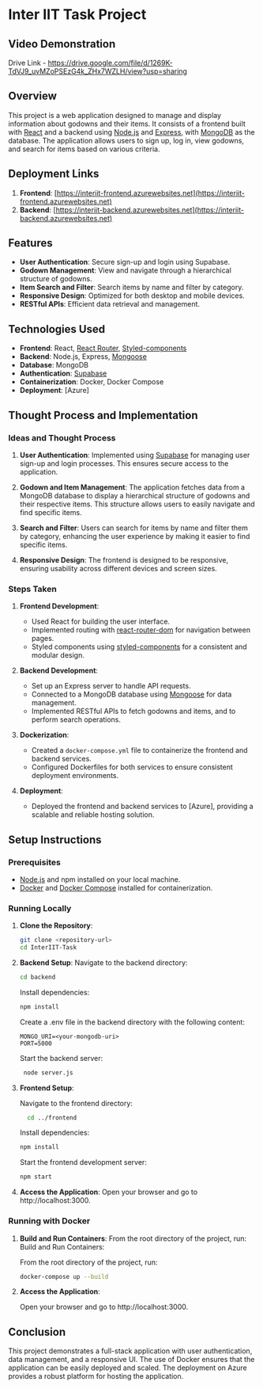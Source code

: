 # Inter IIT Task Project

## Video Demonstration
Drive Link - https://drive.google.com/file/d/1269K-TdVJ9_uvMZoPSEzG4k_ZHx7WZLH/view?usp=sharing

## Overview

This project is a web application designed to manage and display information about godowns and their items. It consists of a frontend built with [React](https://reactjs.org/) and a backend using [Node.js](https://nodejs.org/en/) and [Express](https://expressjs.com/), with [MongoDB](https://www.mongodb.com/) as the database. The application allows users to sign up, log in, view godowns, and search for items based on various criteria.

## Deployment Links

1. **Frontend**: [https://interiit-frontend.azurewebsites.net](https://interiit-frontend.azurewebsites.net)
2. **Backend**: [https://interiit-backend.azurewebsites.net](https://interiit-backend.azurewebsites.net)

## Features

- **User Authentication**: Secure sign-up and login using Supabase.
- **Godown Management**: View and navigate through a hierarchical structure of godowns.
- **Item Search and Filter**: Search items by name and filter by category.
- **Responsive Design**: Optimized for both desktop and mobile devices.
- **RESTful APIs**: Efficient data retrieval and management.

## Technologies Used

- **Frontend**: React, [React Router](https://reactrouter.com/en/main), [Styled-components](https://styled-components.com/)
- **Backend**: Node.js, Express, [Mongoose](https://mongoosejs.com/)
- **Database**: MongoDB
- **Authentication**: [Supabase](https://supabase.com/)
- **Containerization**: Docker, Docker Compose
- **Deployment**: [Azure]

## Thought Process and Implementation

### Ideas and Thought Process

1. **User Authentication**: 
   Implemented using [Supabase](https://supabase.com/) for managing user sign-up and login processes. This ensures secure access to the application.
   
2. **Godown and Item Management**: 
   The application fetches data from a MongoDB database to display a hierarchical structure of godowns and their respective items. This structure allows users to easily navigate and find specific items.
   
3. **Search and Filter**: 
   Users can search for items by name and filter them by category, enhancing the user experience by making it easier to find specific items.
   
4. **Responsive Design**: 
   The frontend is designed to be responsive, ensuring usability across different devices and screen sizes.

### Steps Taken

1. **Frontend Development**:
   - Used React for building the user interface.
   - Implemented routing with [react-router-dom](https://reactrouter.com/en/main) for navigation between pages.
   - Styled components using [styled-components](https://styled-components.com/) for a consistent and modular design.

2. **Backend Development**:
   - Set up an Express server to handle API requests.
   - Connected to a MongoDB database using [Mongoose](https://mongoosejs.com/) for data management.
   - Implemented RESTful APIs to fetch godowns and items, and to perform search operations.

3. **Dockerization**:
   - Created a `docker-compose.yml` file to containerize the frontend and backend services.
   - Configured Dockerfiles for both services to ensure consistent deployment environments.

4. **Deployment**:
   - Deployed the frontend and backend services to [Azure], providing a scalable and reliable hosting solution.

## Setup Instructions

### Prerequisites

- [Node.js](https://nodejs.org/en/) and npm installed on your local machine.
- [Docker](https://www.docker.com/) and [Docker Compose](https://docs.docker.com/compose/) installed for containerization.

### Running Locally

1. **Clone the Repository**:
   ```bash
   git clone <repository-url>
   cd InterIIT-Task
   ```
   
2. **Backend Setup**:
    Navigate to the backend directory:
   ```bash
   cd backend
   ```
   Install dependencies:

   ```bash
   npm install
   ```

   Create a .env file in the backend directory with the following content:

   ```env
   MONGO_URI=<your-mongodb-uri>
   PORT=5000
   ```

   Start the backend server:

   ```bash
    node server.js
   ```

3. **Frontend Setup**:

    Navigate to the frontend directory:

    ```bash
      cd ../frontend
    ```

   Install dependencies:

   ```bash
   npm install
   ```
   
   Start the frontend development server:

   ```bash
   npm start
   ```
4. **Access the Application**:
    Open your browser and go to http://localhost:3000.
   
### Running with Docker

1. **Build and Run Containers**:
   From the root directory of the project, run:
   Build and Run Containers:

   From the root directory of the project, run:

    ```bash
    docker-compose up --build
    ```

2. **Access the Application**:

    Open your browser and go to http://localhost:3000.
   
## Conclusion

This project demonstrates a full-stack application with user authentication, data management, and a responsive UI. The use of Docker ensures that the application can be easily deployed and scaled. The deployment on Azure provides a robust platform for hosting the application.

